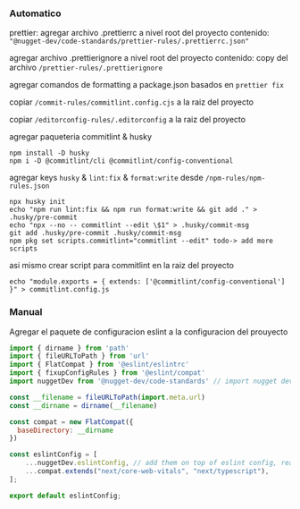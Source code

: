 ### Automatico
prettier:
agregar archivo .prettierrc a nivel root del proyecto
contenido:
``"@nugget-dev/code-standards/prettier-rules/.prettierrc.json"``

agregar archivo .prettierignore a nivel root del proyecto
contenido:
copy del archivo ``/prettier-rules/.prettierignore``

agregar comandos de formatting a package.json
basados en `prettier fix` 

copiar `/commit-rules/commitlint.config.cjs` a la raiz del proyecto

copiar `/editorconfig-rules/.editorconfig` a la raiz del proyecto

agregar paqueteria commitlint & husky
```
npm install -D husky
npm i -D @commitlint/cli @commitlint/config-conventional
```

agregar keys `husky` & `lint:fix` & `format:write` desde `/npm-rules/npm-rules.json`
```
npx husky init
echo "npm run lint:fix && npm run format:write && git add ." >  .husky/pre-commit
echo "npx --no -- commitlint --edit \$1" > .husky/commit-msg
git add .husky/pre-commit .husky/commit-msg
npm pkg set scripts.commitlint="commitlint --edit" todo-> add more scripts
```

asi mismo crear script para commitlint en la raiz del proyecto
```
echo "module.exports = { extends: ['@commitlint/config-conventional'] }" > commitlint.config.js
```


### Manual

Agregar el paquete de configuracion eslint a la configuracion del prouyecto
```js
import { dirname } from 'path'
import { fileURLToPath } from 'url'
import { FlatCompat } from '@eslint/eslintrc'
import { fixupConfigRules } from '@eslint/compat'
import nuggetDev from '@nugget-dev/code-standards' // import nugget dev standards 

const __filename = fileURLToPath(import.meta.url)
const __dirname = dirname(__filename)

const compat = new FlatCompat({
  baseDirectory: __dirname
})

const eslintConfig = [
    ...nuggetDev.eslintConfig, // add them on top of eslint config, ready for eslint ˆ9
    ...compat.extends("next/core-web-vitals", "next/typescript"),
];

export default eslintConfig;

```
